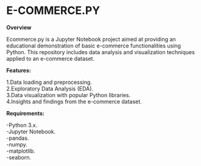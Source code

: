 # E-COMMERCE.PY
**Overview**

Ecommerce.py is a Jupyter Notebook project aimed at providing an educational demonstration of basic e-commerce functionalities using Python. This repository includes data analysis and visualization techniques applied to an e-commerce dataset.

**Features:**

1.Data loading and preprocessing.  
2.Exploratory Data Analysis (EDA).  
3.Data visualization with popular Python libraries.  
4.Insights and findings from the e-commerce dataset.  

**Requirements:**

-Python 3.x.  
-Jupyter Notebook.  
-pandas.  
-numpy.  
-matplotlib.  
-seaborn.  
